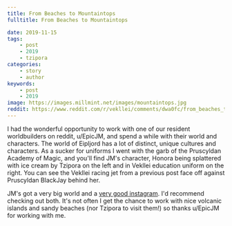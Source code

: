 ```yaml
---
title: From Beaches to Mountaintops
fulltitle: From Beaches to Mountaintops

date: 2019-11-15
tags:
    - post
    - 2019
    - tzipora
categories:
    - story
    - author
keywords:
    - post
    - 2019
image: https://images.millmint.net/images/mountaintops.jpg
reddit: https://www.reddit.com/r/vekllei/comments/dwa0fc/from_beaches_to_mountaintops/
---
```


I had the wonderful opportunity to work with one of our resident worldbuilders on reddit, u/EpicJM, and spend a while with their world and characters. The world of Eipljord has a lot of distinct, unique cultures and characters. As a sucker for uniforms I went with the garb of the Pruscyldan Academy of Magic, and you'll find JM's character, Honora being splattered with ice cream by Tzipora on the left and in Vekllei education uniform on the right. You can see the Vekllei racing jet from a previous post face off against Pruscyldan BlackJay behind her.

JM's got a very big world and a [very good instagram](https://www.instagram.com/jm_draws_stuff/). I'd recommend checking out both. It's not often I get the chance to work with nice volcanic islands and sandy beaches (nor Tzipora to visit them!) so thanks u/EpicJM for working with me.
